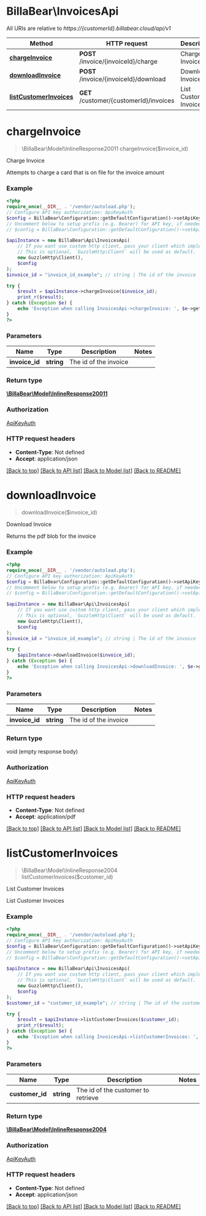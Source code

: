 # BillaBear\InvoicesApi

All URIs are relative to *https://{customerId}.billabear.cloud/api/v1*

Method | HTTP request | Description
------------- | ------------- | -------------
[**chargeInvoice**](InvoicesApi.md#chargeinvoice) | **POST** /invoice/{invoiceId}/charge | Charge Invoice
[**downloadInvoice**](InvoicesApi.md#downloadinvoice) | **POST** /invoice/{invoiceId}/download | Download Invoice
[**listCustomerInvoices**](InvoicesApi.md#listcustomerinvoices) | **GET** /customer/{customerId}/invoices | List Customer Invoices

# **chargeInvoice**
> \BillaBear\Model\InlineResponse20011 chargeInvoice($invoice_id)

Charge Invoice

Attempts to charge a card that is on file for the invoice amount

### Example
```php
<?php
require_once(__DIR__ . '/vendor/autoload.php');
// Configure API key authorization: ApiKeyAuth
$config = BillaBear\Configuration::getDefaultConfiguration()->setApiKey('X-API-Key', 'YOUR_API_KEY');
// Uncomment below to setup prefix (e.g. Bearer) for API key, if needed
// $config = BillaBear\Configuration::getDefaultConfiguration()->setApiKeyPrefix('X-API-Key', 'Bearer');

$apiInstance = new BillaBear\Api\InvoicesApi(
    // If you want use custom http client, pass your client which implements `GuzzleHttp\ClientInterface`.
    // This is optional, `GuzzleHttp\Client` will be used as default.
    new GuzzleHttp\Client(),
    $config
);
$invoice_id = "invoice_id_example"; // string | The id of the invoice

try {
    $result = $apiInstance->chargeInvoice($invoice_id);
    print_r($result);
} catch (Exception $e) {
    echo 'Exception when calling InvoicesApi->chargeInvoice: ', $e->getMessage(), PHP_EOL;
}
?>
```

### Parameters

Name | Type | Description  | Notes
------------- | ------------- | ------------- | -------------
 **invoice_id** | **string**| The id of the invoice |

### Return type

[**\BillaBear\Model\InlineResponse20011**](../Model/InlineResponse20011.md)

### Authorization

[ApiKeyAuth](../../README.md#ApiKeyAuth)

### HTTP request headers

 - **Content-Type**: Not defined
 - **Accept**: application/json

[[Back to top]](#) [[Back to API list]](../../README.md#documentation-for-api-endpoints) [[Back to Model list]](../../README.md#documentation-for-models) [[Back to README]](../../README.md)

# **downloadInvoice**
> downloadInvoice($invoice_id)

Download Invoice

Returns the pdf blob for the invoice

### Example
```php
<?php
require_once(__DIR__ . '/vendor/autoload.php');
// Configure API key authorization: ApiKeyAuth
$config = BillaBear\Configuration::getDefaultConfiguration()->setApiKey('X-API-Key', 'YOUR_API_KEY');
// Uncomment below to setup prefix (e.g. Bearer) for API key, if needed
// $config = BillaBear\Configuration::getDefaultConfiguration()->setApiKeyPrefix('X-API-Key', 'Bearer');

$apiInstance = new BillaBear\Api\InvoicesApi(
    // If you want use custom http client, pass your client which implements `GuzzleHttp\ClientInterface`.
    // This is optional, `GuzzleHttp\Client` will be used as default.
    new GuzzleHttp\Client(),
    $config
);
$invoice_id = "invoice_id_example"; // string | The id of the invoice

try {
    $apiInstance->downloadInvoice($invoice_id);
} catch (Exception $e) {
    echo 'Exception when calling InvoicesApi->downloadInvoice: ', $e->getMessage(), PHP_EOL;
}
?>
```

### Parameters

Name | Type | Description  | Notes
------------- | ------------- | ------------- | -------------
 **invoice_id** | **string**| The id of the invoice |

### Return type

void (empty response body)

### Authorization

[ApiKeyAuth](../../README.md#ApiKeyAuth)

### HTTP request headers

 - **Content-Type**: Not defined
 - **Accept**: application/pdf

[[Back to top]](#) [[Back to API list]](../../README.md#documentation-for-api-endpoints) [[Back to Model list]](../../README.md#documentation-for-models) [[Back to README]](../../README.md)

# **listCustomerInvoices**
> \BillaBear\Model\InlineResponse2004 listCustomerInvoices($customer_id)

List Customer Invoices

List Customer Invoices

### Example
```php
<?php
require_once(__DIR__ . '/vendor/autoload.php');
// Configure API key authorization: ApiKeyAuth
$config = BillaBear\Configuration::getDefaultConfiguration()->setApiKey('X-API-Key', 'YOUR_API_KEY');
// Uncomment below to setup prefix (e.g. Bearer) for API key, if needed
// $config = BillaBear\Configuration::getDefaultConfiguration()->setApiKeyPrefix('X-API-Key', 'Bearer');

$apiInstance = new BillaBear\Api\InvoicesApi(
    // If you want use custom http client, pass your client which implements `GuzzleHttp\ClientInterface`.
    // This is optional, `GuzzleHttp\Client` will be used as default.
    new GuzzleHttp\Client(),
    $config
);
$customer_id = "customer_id_example"; // string | The id of the customer to retrieve

try {
    $result = $apiInstance->listCustomerInvoices($customer_id);
    print_r($result);
} catch (Exception $e) {
    echo 'Exception when calling InvoicesApi->listCustomerInvoices: ', $e->getMessage(), PHP_EOL;
}
?>
```

### Parameters

Name | Type | Description  | Notes
------------- | ------------- | ------------- | -------------
 **customer_id** | **string**| The id of the customer to retrieve |

### Return type

[**\BillaBear\Model\InlineResponse2004**](../Model/InlineResponse2004.md)

### Authorization

[ApiKeyAuth](../../README.md#ApiKeyAuth)

### HTTP request headers

 - **Content-Type**: Not defined
 - **Accept**: application/json

[[Back to top]](#) [[Back to API list]](../../README.md#documentation-for-api-endpoints) [[Back to Model list]](../../README.md#documentation-for-models) [[Back to README]](../../README.md)

